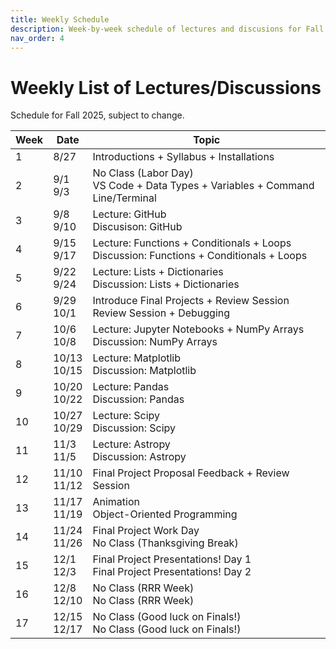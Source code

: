 ```yaml
---
title: Weekly Schedule    
description: Week-by-week schedule of lectures and discusions for Fall 2025. 
nav_order: 4                    
---
```


# Weekly List of Lectures/Discussions
Schedule for Fall 2025, subject to change. 

| Week | Date | Topic | 
|------|------|-------|
| 1 | 8/27 | Introductions + Syllabus + Installations |
| 2 | 9/1<br> 9/3 | No Class (Labor Day)<br> VS Code + Data Types + Variables + Command Line/Terminal | 
| 3 | 9/8<br> 9/10 | Lecture: GitHub<br> Discusison: GitHub |
| 4 | 9/15<br> 9/17 | Lecture: Functions + Conditionals + Loops<br> Discussion: Functions + Conditionals + Loops |  
| 5 | 9/22<br> 9/24 | Lecture: Lists + Dictionaries<br> Discussion: Lists + Dictionaries | 
| 6 | 9/29<br> 10/1 | Introduce Final Projects + Review Session<br> Review Session + Debugging | 
| 7 | 10/6<br> 10/8 | Lecture: Jupyter Notebooks + NumPy Arrays<br> Discussion: NumPy Arrays |
| 8 | 10/13<br> 10/15 | Lecture: Matplotlib<br> Discussion: Matplotlib |
| 9 | 10/20<br> 10/22 | Lecture: Pandas<br> Discussion: Pandas |
| 10 | 10/27<br> 10/29 | Lecture: Scipy<br> Discussion: Scipy |
| 11 | 11/3<br> 11/5 | Lecture: Astropy<br> Discussion: Astropy |
| 12 | 11/10<br> 11/12 | Final Project Proposal Feedback + Review Session |
| 13 | 11/17<br> 11/19 | Animation<br> Object-Oriented Programming | 
| 14 | 11/24<br> 11/26 | Final Project Work Day<br> No Class (Thanksgiving Break) | 
| 15 | 12/1<br> 12/3 | Final Project Presentations! Day 1<br> Final Project Presentations! Day 2 |
| 16 | 12/8<br> 12/10 | No Class (RRR Week)<br> No Class (RRR Week) |
| 17 | 12/15<br> 12/17 | No Class (Good luck on Finals!)<br>  No Class (Good luck on Finals!) |
